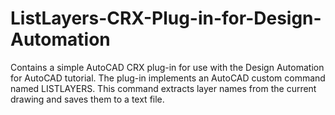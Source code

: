 # ListLayers-CRX-Plug-in-for-Design-Automation
Contains a simple AutoCAD CRX plug-in for use with the Design Automation for AutoCAD tutorial. The plug-in implements an AutoCAD custom command named LISTLAYERS. This command extracts layer names from the current drawing and saves them to a text file.
